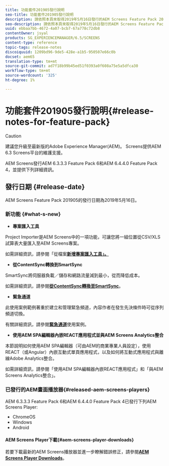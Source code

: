 ```yaml
---
title: 功能套件201905發行說明
seo-title: 功能套件201905發行說明
description: 請依照本頁來取得2019年5月16日發行的AEM Screens Feature Pack 201905資訊。
seo-description: 請依照本頁來取得2019年5月16日發行的AEM Screens Feature Pack 201905資訊。
uuid: ebbaa7bb-4672-4a07-bcb7-67a778c72db8
contentOwner: jsyal
products: SG_EXPERIENCEMANAGER/6.5/SCREENS
content-type: reference
topic-tags: release-notes
discoiquuid: 1209bd96-9de5-428e-a1b5-950507e66c0b
docset: aem65
translation-type: tm+mt
source-git-commit: ad7f18b99b45ed51f0393a0f608a75e5a5dfca30
workflow-type: tm+mt
source-wordcount: '325'
ht-degree: 1%

---
```



# 功能套件201905發行說明{#release-notes-for-feature-pack}

>[!CAUTION]
>
>建議您升級至最新版的Adobe Experience Manager(AEM)。 Screens提供AEM 6.3 Screens平台的維護支援。

AEM Screens發行AEM 6.3.3.3 Feature Pack 6和AEM 6.4.4.0 Feature Pack 4，並提供下列詳細資訊。

## 發行日期 {#release-date}

AEM Screens Feature Pack 201905的發行日期為2019年5月16日。

### 新功能 {#what-s-new}

* **專案匯入工具**

Project Importer是AEM Screens中的一項功能，可讓您將一組位置從CSV/XLS試算表大量匯入至AEM Screens專案。

如需詳細資訊，請參閱「從檔案&#x200B;**[新增專案匯入工具」。](project-importer.md)**

* **從ContentSync轉換到SmartSync**

SmartSync將伺服器負載／儲存和網路流量減到最小，從而降低成本。

如需詳細資訊，請參閱&#x200B;**[從ContentSync轉換至SmartSync](smartsync.md)**。

* **緊急通道**

此使用案例範例著重於建立和管理緊急頻道，內容作者在發生先決條件時可從序列頻道切換。

有關詳細資訊，請參閱&#x200B;**[緊急通道](emergency-channel.md)**&#x200B;使用案例。

* **使用AEM SPA編輯器內嵌REACT應用程式並與AEM Screens Analytics整合**

本節說明如何使用AEM SPA編輯器（可由AEM的商業專業人員設定），使用REACT（或Angular）內嵌互動式單頁應用程式，以及如何將互動式應用程式與離線Adobe Analytics整合。

如需詳細資訊，請參閱「使用AEM SPA編輯器內嵌REACT應用程式」和「與AEM Screens Analytics整合」。**[](embedding-react-app.md)**

### 已發行的AEM畫面播放器{#released-aem-screens-players}

AEM 6.3.3.3 Feature Pack 6和AEM 6.4.4.0 Feature Pack 4已發行下列AEM Screens Player:

* ChromeOS
* Windows
* Android

#### AEM Screens Player下載{#aem-screens-player-downloads}

若要下載最新的AEM Screens播放器並進一步瞭解錯誤修正，請參閱&#x200B;**[AEM Screens Player Downloads](https://download.macromedia.com/screens/)**。
